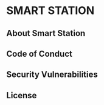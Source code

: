 # SMART STATION



## About Smart Station




## Code of Conduct





## Security Vulnerabilities



## License


